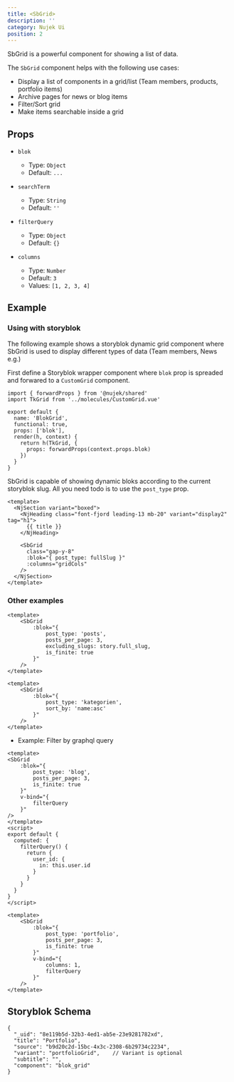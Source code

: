 ```yaml
---
title: <SbGrid>
description: ''
category: Nujek Ui
position: 2
---
```



SbGrid is a powerful component for showing a list of data. 

The `SbGrid` component helps with the following use cases:

* Display a list of components in a grid/list (Team members, products, portfolio items)
* Archive pages for news or blog items
* Filter/Sort grid
* Make items searchable inside a grid



## Props

- `blok`
  - Type: `Object`
  - Default: `...`

- `searchTerm`
  - Type: `String`
  - Default: `''`

- `filterQuery`
  - Type: `Object`
  - Default: `{}`

- `columns`
  - Type: `Number`
  - Default: `3`
  - Values: `[1, 2, 3, 4]`

## Example


### Using with storyblok

The following example shows a storyblok dynamic grid component where
SbGrid is used to display different types of data (Team members, News e.g.)


First define a Storyblok wrapper component where `blok` prop is spreaded
and forwared to a `CustomGrid` component.

```js[bloks/BlokGrid.js]
import { forwardProps } from '@nujek/shared'
import TkGrid from '../molecules/CustomGrid.vue'

export default {
  name: 'BlokGrid',
  functional: true,
  props: ['blok'],
  render(h, context) {
    return h(TkGrid, {
      props: forwardProps(context.props.blok)
    })
  }
}

```

SbGrid is capable of showing dynamic bloks according to the current storyblok slug. 
All you need todo is to use the `post_type` prop.

```vue[molecules/CustomGrid.vue]
<template>
  <NjSection variant="boxed">
    <NjHeading class="font-fjord leading-13 mb-20" variant="display2" tag="h1">
      {{ title }}
    </NjHeading>

    <SbGrid
      class="gap-y-8"
      :blok="{ post_type: fullSlug }"
      :columns="gridCols"
    />
  </NjSection>
</template>
```

### Other examples


```vue
<template>
    <SbGrid
        :blok="{
            post_type: 'posts',
            posts_per_page: 3,
            excluding_slugs: story.full_slug,
            is_finite: true
        }"
    />
</template>
```

```vue
<template>
    <SbGrid
        :blok="{
            post_type: 'kategorien',
            sort_by: 'name:asc'
        }"
    />
</template>
```

* Example: Filter by graphql query

```vue
<template>
<SbGrid
    :blok="{
        post_type: 'blog',
        posts_per_page: 3,
        is_finite: true
    }"
    v-bind="{
        filterQuery
    }"
/>
</template>
<script>
export default {
  computed: {
    filterQuery() {
      return {
        user_id: {
          in: this.user.id
        }
      }
    }
  }
}
</script>
```


```vue
<template>
    <SbGrid
        :blok="{
            post_type: 'portfolio',
            posts_per_page: 3,
            is_finite: true
        }"
        v-bind="{
            columns: 1,
            filterQuery
        }"
    />
</template>
```
## Storyblok Schema

```json[blok_grid]
{
  "_uid": "8e119b5d-32b3-4ed1-ab5e-23e9281782xd",
  "title": "Portfolio",
  "source": "b9d20c2d-15bc-4x3c-2308-6b29734c2234",
  "variant": "portfolioGrid",    // Variant is optional
  "subtitle": "",
  "component": "blok_grid"
}
```